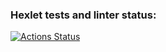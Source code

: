 ### Hexlet tests and linter status:
[![Actions Status](https://github.com/vit-m/rails-project-lvl1/workflows/hexlet-check/badge.svg)](https://github.com/vit-m/rails-project-lvl1/actions)